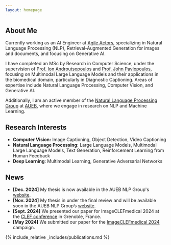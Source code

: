 ```yaml
---
layout: homepage
---
```


## About Me

Currently working as an AI Engineer at  [Agile Actors](https://www.agileactors.com), specializing in Natural Language Processing (NLP), Retrieval-Augmented Generation for images and documents, and focusing on Generative AI.

I have completed an MSc by Research in Computer Science, under the supervision of [Prof. Ion Androutsopoulos](https://www2.aueb.gr/users/ion/) and [Prof. John Pavlopoulos](https://ipavlopoulos.github.io/), focusing on Multimodal Large Language Models and their applications in the biomedical domain, particularly in Diagnostic Captioning. Areas of expertise include Natural Language Processing, Computer Vision, and Generative AI.

Additionally, I am an active member of the [Natural Language Processing Group](http://nlp.cs.aueb.gr/) at [AUEB](https://www.aueb.gr), where we engage in research on NLP and Machine Learning.



## Research Interests

- **Computer Vision:** Image Captioning, Object Detection, Video Captioning
- **Natural Language Processing:** Large Language Models, Multimodal Large Language Models, Text Generation, Reinforcement Learning from Human Feedback
- **Deep Learning**: Multimodal Learning, Generative Adversarial Networks


## News

- **[Dec. 2024]** My thesis is now available in the AUEB NLP Group's [website](http://nlp.cs.aueb.gr/theses.html).
- **[Nov. 2024]** My thesis in under the final review and will be available soon in the AUEB NLP Group’s [website](http://nlp.cs.aueb.gr/theses.html).
- **[Sept. 2024]** We presented our paper for ImageCLEFmedical 2024 at the [CLEF conference](https://clef2024.imag.fr/) in Grenoble, France.
- **[May 2024]** We submitted our paper for the [ImageCLEFmedical 2024](https://www.imageclef.org/2024/medical) campaign.


{% include_relative _includes/publications.md %}


<!-- {% include_relative _includes/services.md %} -->
